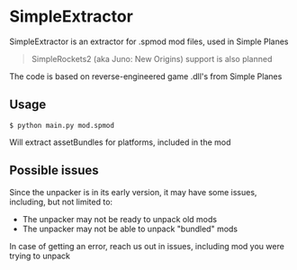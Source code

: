 # SimpleExtractor

SimpleExtractor is an extractor for .spmod mod files, used in Simple Planes

> SimpleRockets2 (aka Juno: New Origins) support is also planned

The code is based on reverse-engineered game .dll's from Simple Planes

## Usage

```
$ python main.py mod.spmod
```

Will extract assetBundles for platforms, included in the mod

## Possible issues

Since the unpacker is in its early version, it may have some issues, including, but not limited to:

- The unpacker may not be ready to unpack old mods
- The unpacker may not be able to unpack "bundled" mods

In case of getting an error, reach us out in issues, including mod you were trying to unpack
